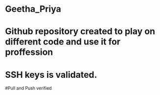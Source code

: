 # Geetha_Priya
# Github repository created to play on different code and use it for proffession
# SSH keys is validated.
#Pull and Push verified
